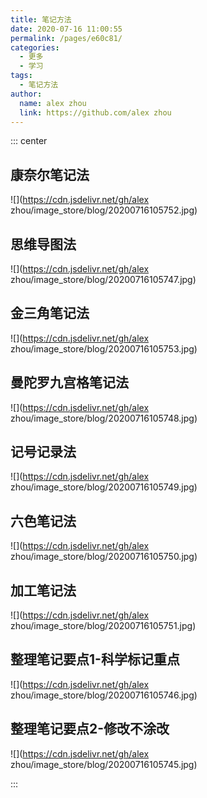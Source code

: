 ```yaml
---
title: 笔记方法
date: 2020-07-16 11:00:55
permalink: /pages/e60c81/
categories: 
  - 更多
  - 学习
tags: 
  - 笔记方法
author: 
  name: alex zhou
  link: https://github.com/alex zhou
---
```


::: center

## 康奈尔笔记法
![](https://cdn.jsdelivr.net/gh/alex zhou/image_store/blog/20200716105752.jpg)

## 思维导图法
![](https://cdn.jsdelivr.net/gh/alex zhou/image_store/blog/20200716105747.jpg)

## 金三角笔记法
![](https://cdn.jsdelivr.net/gh/alex zhou/image_store/blog/20200716105753.jpg)

## 曼陀罗九宫格笔记法
![](https://cdn.jsdelivr.net/gh/alex zhou/image_store/blog/20200716105748.jpg)

## 记号记录法
![](https://cdn.jsdelivr.net/gh/alex zhou/image_store/blog/20200716105749.jpg)

## 六色笔记法
![](https://cdn.jsdelivr.net/gh/alex zhou/image_store/blog/20200716105750.jpg)

## 加工笔记法
![](https://cdn.jsdelivr.net/gh/alex zhou/image_store/blog/20200716105751.jpg)

## 整理笔记要点1-科学标记重点
![](https://cdn.jsdelivr.net/gh/alex zhou/image_store/blog/20200716105746.jpg)

## 整理笔记要点2-修改不涂改
![](https://cdn.jsdelivr.net/gh/alex zhou/image_store/blog/20200716105745.jpg)

:::
